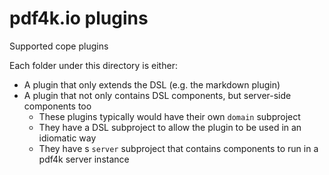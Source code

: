 # pdf4k.io plugins

Supported cope plugins

Each folder under this directory is either:

* A plugin that only extends the DSL (e.g. the markdown plugin)
* A plugin that not only contains DSL components, but server-side components too
  * These plugins typically would have their own `domain` subproject
  * They have a DSL subproject to allow the plugin to be used in an idiomatic way
  * They have s `server` subproject that contains components to run in a pdf4k server instance